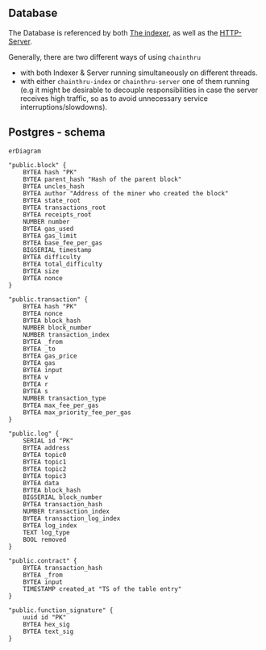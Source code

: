## Database
The Database is referenced by both [The indexer](../chainthru-index/), as well as the [HTTP-Server](../chainthru-server/).

Generally, there are two different ways of using `chainthru`
- with both Indexer & Server running simultaneously on different threads.
- with either `chainthru-index` or `chainthru-server` one of them running (e.g it might be desirable to decouple responsibilities in case the server receives high traffic, so as to avoid unnecessary service interruptions/slowdowns).

## Postgres - schema
```mermaid
erDiagram

"public.block" {
    BYTEA hash "PK"
    BYTEA parent_hash "Hash of the parent block"
    BYTEA uncles_hash
    BYTEA author "Address of the miner who created the block"
    BYTEA state_root
    BYTEA transactions_root
    BYTEA receipts_root
    NUMBER number
    BYTEA gas_used
    BYTEA gas_limit
    BYTEA base_fee_per_gas
    BIGSERIAL timestamp
    BYTEA difficulty
    BYTEA total_difficulty
    BYTEA size
    BYTEA nonce
}

"public.transaction" {
    BYTEA hash "PK"
    BYTEA nonce
    BYTEA block_hash
    NUMBER block_number
    NUMBER transaction_index
    BYTEA _from
    BYTEA _to
    BYTEA gas_price
    BYTEA gas
    BYTEA input
    BYTEA v
    BYTEA r
    BYTEA s
    NUMBER transaction_type
    BYTEA max_fee_per_gas
    BYTEA max_priority_fee_per_gas
}

"public.log" {
    SERIAL id "PK"
    BYTEA address
    BYTEA topic0
    BYTEA topic1
    BYTEA topic2
    BYTEA topic3
    BYTEA data
    BYTEA block_hash
    BIGSERIAL block_number
    BYTEA transaction_hash
    NUMBER transaction_index
    BYTEA transaction_log_index
    BYTEA log_index
    TEXT log_type
    BOOL removed
}

"public.contract" {
    BYTEA transaction_hash
    BYTEA _from
    BYTEA input
    TIMESTAMP created_at "TS of the table entry"
}

"public.function_signature" {
    uuid id "PK"
    BYTEA hex_sig
    BYTEA text_sig
}
```